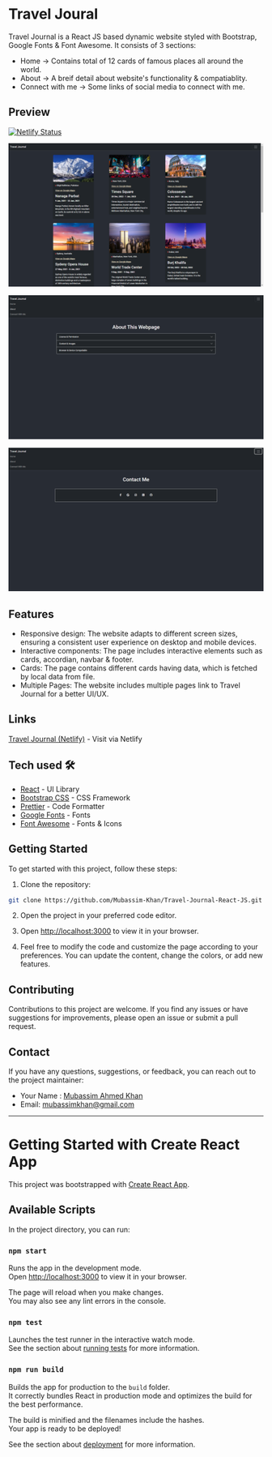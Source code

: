 # Travel Joural 

Travel Journal is a React JS based dynamic website styled with Bootstrap, Google Fonts & Font Awesome. It consists of 3 sections:
- Home -> Contains total of 12 cards of famous places all around the world.
- About -> A breif detail about website's functionality & compatiablity.
- Connect with me -> Some links of social media to connect with me. 

## Preview

[![Netlify Status](https://api.netlify.com/api/v1/badges/879c52ae-09df-48d3-9d5a-8a60dbc2fe66/deploy-status)](https://app.netlify.com/sites/m-travel-journal/deploys)
<!-- Home -->

![Home Page](https://github.com/Mubassim-Khan/My-Travel-Jornal/blob/main/src/Components/Preview_Home.png)

<!-- About -->

![About Section](https://github.com/Mubassim-Khan/My-Travel-Jornal/blob/main/src/Components/Preview_About.png)

<!-- Contact -->

![Contact Section](https://github.com/Mubassim-Khan/My-Travel-Jornal/blob/main/src/Components/Preview_Contact.png)

## Features

- Responsive design: The website adapts to different screen sizes, ensuring a consistent user experience on desktop and mobile devices.
- Interactive components: The page includes interactive elements such as cards, accordian, navbar & footer.
- Cards: The page contains different cards having data, which is fetched by local data from file.
- Multiple Pages: The website includes multiple pages link to Travel Journal for a better UI/UX.

## Links

[Travel Journal (Netlify)](https://m-travel-journal.netlify.app/) - Visit via Netlify

## Tech used 🛠️

- [React](https://reactjs.org/) - UI Library
- [Bootstrap CSS](https://getbootstrap.com/) - CSS Framework
- [Prettier](https://prettier.io/) - Code Formatter
- [Google Fonts](https://fonts.google.com/) - Fonts
- [Font Awesome](https://fontawesome.com/) - Fonts & Icons

## Getting Started

To get started with this project, follow these steps:

1. Clone the repository:

```bash
git clone https://github.com/Mubassim-Khan/Travel-Journal-React-JS.git
```

2. Open the project in your preferred code editor.

3. Open [http://localhost:3000](http://localhost:3000) to view it in your browser.

4. Feel free to modify the code and customize the page according to your preferences. You can update the content, change the colors, or add new features.

## Contributing

Contributions to this project are welcome. If you find any issues or have suggestions for improvements, please open an issue or submit a pull request.

## Contact

If you have any questions, suggestions, or feedback, you can reach out to the project maintainer:

- Your Name : [Mubassim Ahmed Khan](https://www.linkedin.com/in/mubassim-ahmed-khan-8b835025a/)
- Email: [mubassimkhan@gmail.com](mailto:mubassimkhan@gmail.com)

---
<!------->


# Getting Started with Create React App

This project was bootstrapped with [Create React App](https://github.com/facebook/create-react-app).

## Available Scripts

In the project directory, you can run:

### `npm start`

Runs the app in the development mode.\
Open [http://localhost:3000](http://localhost:3000) to view it in your browser.

The page will reload when you make changes.\
You may also see any lint errors in the console.

### `npm test`

Launches the test runner in the interactive watch mode.\
See the section about [running tests](https://facebook.github.io/create-react-app/docs/running-tests) for more information.

### `npm run build`

Builds the app for production to the `build` folder.\
It correctly bundles React in production mode and optimizes the build for the best performance.

The build is minified and the filenames include the hashes.\
Your app is ready to be deployed!

See the section about [deployment](https://facebook.github.io/create-react-app/docs/deployment) for more information.
